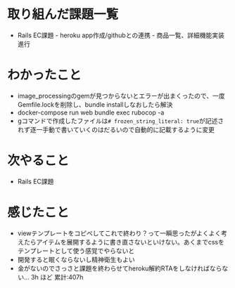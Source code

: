 # 取り組んだ課題一覧
- Rails EC課題
      - heroku app作成/githubとの連携
      - 商品一覧、詳細機能実装　進行
# わかったこと
- image_processingのgemが見つからないとエラーが出まくったので、一度Gemfile.lockを削除し、bundle installしなおしたら解決
- docker-compose run web bundle exec rubocop -a
- gコマンドで作成したファイルは`# frozen_string_literal: true`が記述されず逐一手動で書いていくのはだるいので自動的に記載するように変更
# 次やること
- Rails EC課題
# 感じたこと
- viewテンプレートをコピペしてこれで終わり？って一瞬思ったがよくよく考えたらアイテムを展開するように書き直さないといけない。あくまでcssをテンプレートとして使う感覚でやらないと
- 開発すると眠くならないし精神衛生もよい
- 金がないのでさっさと課題を終わらせてheroku解約RTAをしなければならない...
3h ほど
累計:407h




